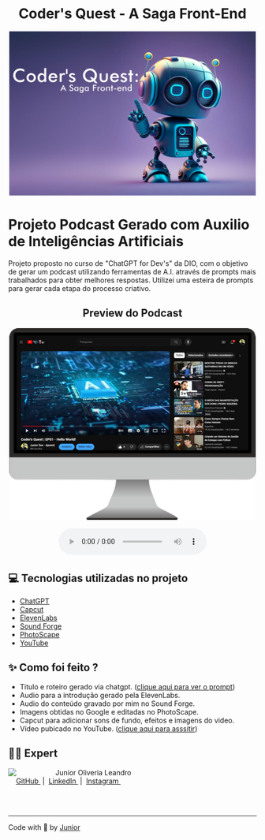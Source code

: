<h1 align="center">Coder's Quest - A Saga Front-End</h1>
<p align="center">
    <img src="./assets/robot.jpg" width="500"/>
</p>

# Projeto Podcast Gerado com Auxilio de Inteligências Artificiais

Projeto proposto no curso de "ChatGPT for Dev's" da DIO, com o objetivo de gerar um podcast utilizando ferramentas de A.I. através de prompts mais trabalhados para obter melhores respostas.
Utilizei uma esteira de prompts para gerar cada etapa do processo criativo.


<h2 align="center">Preview do Podcast</h2>


<p align="center">
  <a href="https://www.youtube.com/watch?v=69jCm9sb3Aw" title="Preview do Conteúdo">
  <img src="./assets/output/YT-preview.png" width="500">
  </a>
<p>

<div align="center">
    <audio src="./assets/output/Hello-World.mp3" controls title="Podcast"></audio>
</div>


## 💻 Tecnologias utilizadas no projeto

- [ChatGPT](https://chat.openai.com/) 
- [Capcut](https://www.capcut.com/pt-br/)
- [ElevenLabs](https://beta.elevenlabs.io/)
- [Sound Forge](https://www.magix.com/br/musica/sound-forge/)
- [PhotoScape](https://photoscape.softonic.com.br/)
- [YouTube](https://www.youtube.com/)

## ✨ Como foi feito ?

- Titulo e roteiro gerado via chatgpt. ([clique aqui para ver o prompt](./assets/prompts/chatgpt.md))
- Audio para a introdução gerado pela ElevenLabs.
- Audio do conteúdo gravado por mim no Sound Forge.
- Imagens obtidas no Google e editadas no PhotoScape.
- Capcut para adicionar sons de fundo, efeitos e imagens do video.
- Vídeo pubicado no YouTube. ([clique aqui para asssitir](https://www.youtube.com/watch?v=69jCm9sb3Aw))


## 👨‍💻 Expert

<p>
    <img 
      align=left 
      margin=10 
      width=80 
      src="https://avatars.githubusercontent.com/u/121445530?v=4"
    />
    <p>&nbsp&nbsp&nbsp&nbspJunior Oliveria Leandro<br>
    &nbsp&nbsp&nbsp
    <a 
        href="https://github.com/junior-leandro">
        GitHub
    </a>
    &nbsp;|&nbsp;
    <a 
        href="www.linkedin.com/in/junior-leandro">
        LinkedIn
    </a>
    &nbsp;|&nbsp;
    <a 
        href="https://www.instagram.com/jr_uba">
        Instagram
    </a>
    &nbsp;</p>
</p>
<br/><br/>
<p>

---

Code with 💜 by [Junior](https://github.com/junior-leandro)